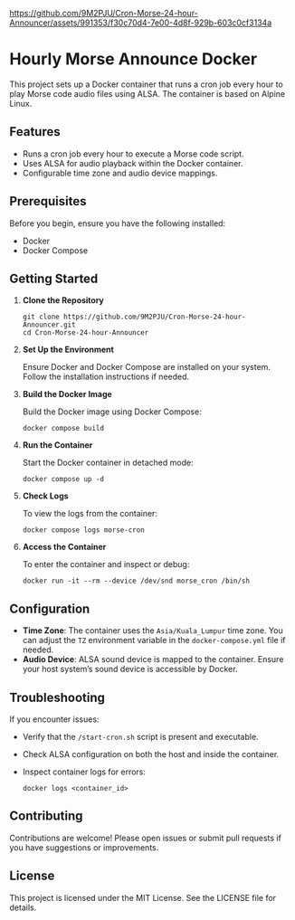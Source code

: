 https://github.com/9M2PJU/Cron-Morse-24-hour-Announcer/assets/991353/f30c70d4-7e00-4d8f-929b-603c0cf3134a

# Hourly Morse Announce Docker

This project sets up a Docker container that runs a cron job every hour to play Morse code audio files using ALSA. The container is based on Alpine Linux.

## Features

- Runs a cron job every hour to execute a Morse code script.
- Uses ALSA for audio playback within the Docker container.
- Configurable time zone and audio device mappings.

## Prerequisites

Before you begin, ensure you have the following installed:

- Docker
- Docker Compose

## Getting Started

1. **Clone the Repository**

   ```
   git clone https://github.com/9M2PJU/Cron-Morse-24-hour-Announcer.git
   cd Cron-Morse-24-hour-Announcer
   ```

2. **Set Up the Environment**

   Ensure Docker and Docker Compose are installed on your system. Follow the installation instructions if needed.

3. **Build the Docker Image**

   Build the Docker image using Docker Compose:

   ```
   docker compose build
   ```

4. **Run the Container**

   Start the Docker container in detached mode:

   ```
   docker compose up -d
   ```

5. **Check Logs**

   To view the logs from the container:

   ```
   docker compose logs morse-cron
   ```

6. **Access the Container**

   To enter the container and inspect or debug:

   ```
   docker run -it --rm --device /dev/snd morse_cron /bin/sh
   ```

## Configuration

- **Time Zone**: The container uses the `Asia/Kuala_Lumpur` time zone. You can adjust the `TZ` environment variable in the `docker-compose.yml` file if needed.
- **Audio Device**: ALSA sound device is mapped to the container. Ensure your host system’s sound device is accessible by Docker.

## Troubleshooting

If you encounter issues:

- Verify that the `/start-cron.sh` script is present and executable.
- Check ALSA configuration on both the host and inside the container.
- Inspect container logs for errors:

  ```
  docker logs <container_id>
  ```

## Contributing

Contributions are welcome! Please open issues or submit pull requests if you have suggestions or improvements.

## License

This project is licensed under the MIT License. See the LICENSE file for details.

